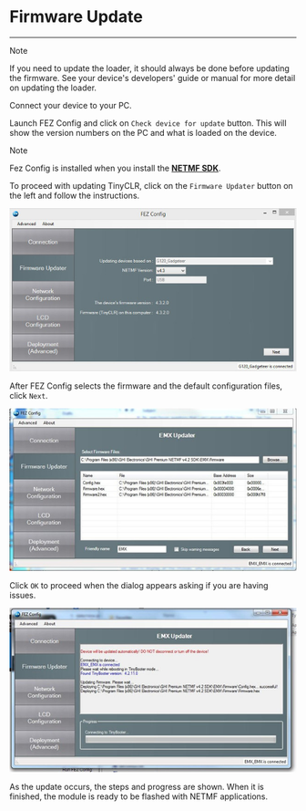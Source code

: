 # Firmware Update 
---
> [!Note]
> If you need to update the loader, it should always be done before updating the firmware. See your device's developers' guide or manual for more detail on updating the loader.

Connect your device to your PC.

Launch FEZ Config and click on `Check device for update` button. This will show the
version numbers on the PC and what is loaded on the device.

> [!Note]
> Fez Config is installed when you install the [**NETMF SDK**](../downloads.md#available-netmf-sdks).

To proceed with updating TinyCLR, click on the `Firmware Updater` button on the left and
follow the instructions.

![FEZ Config Utility](images/fez-config.jpg)

After FEZ Config selects the firmware and the default configuration files, click `Next`.

![Firmware and Config Files](images/firmware-config-files.jpg)

Click `OK` to proceed when the dialog appears asking if you are having issues.

![Updating Firmware](images/updating-firmware.jpg)

As the update occurs, the steps and progress are shown. When it is finished, the
module is ready to be flashed with NETMF applications.